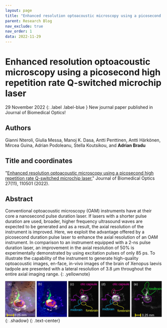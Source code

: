 ```yaml
---
layout: page
title: "Enhanced resolution optoacoustic microscopy using a picosecond high repetition rate Q-switched microchip laser"
parent: Research Blog
nav_exclude: true
nav_order: 1
data: 2022-11-29
---
```

# Enhanced resolution optoacoustic microscopy using a picosecond high repetition rate Q-switched microchip laser

  29 November 2022
 {: .label .label-blue }
 New journal paper published in Journal of Biomedical Optics!

## Authors 
Gianni Nteroli, Giulia Messa, Manoj K. Dasa, Antti Penttinen, Antti Härkönen, Mircea Guina, Adrian Podoleanu, Stella Koutsikou, and **Adrian Bradu**

## Title and coordinates ##
"[Enhanced resolution optoacoustic microscopy using a picosecond high repetition rate Q-switched microchip laser](https://doi.org/10.1117/1.JBO.27.11.110501)," Journal of Biomedical Optics 27(11), 110501 (2022).

## Abstract


Conventional optoacoustic microscopy (OAM) instruments have at their core a nanosecond pulse duration laser. If lasers with a shorter pulse duration are used, broader, higher frequency ultrasound waves are expected to be generated and as a result, the axial resolution of the instrument is improved. Here, we exploit the advantage offered by a picosecond duration pulse laser to enhance the axial resolution of an OAM instrument. In comparison to an instrument equipped with a 2-ns pulse duration laser, an improvement in the axial resolution of 50% is experimentally demonstrated by using excitation pulses of only 85 ps. To illustrate the capability of the instrument to generate high-quality optoacoustic images, en-face, in-vivo images of the brain of Xenopus laevis tadpole are presented with a lateral resolution of 3.8 μm throughout the entire axial imaging range.
{: .yellownote}
 
![PICO image](/assets/images/jpg/pico.jpg){: .shadow}
{: .text-center}
